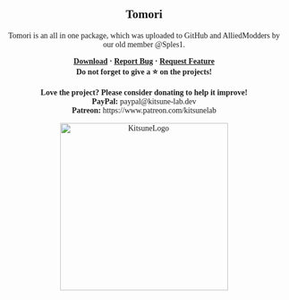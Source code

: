 <font face = "Trebuchet MS">
<div align="center">
    <h2 align="center">Tomori</h2>
    <p align="center">Tomori is an all in one package, which was uploaded to GitHub and AlliedModders by our old member @Sples1.</p>
    <b>
        <a href="https://github.com/K4ryuu/Tomori/releases">Download</a>
        ·
        <a href="https://github.com/K4ryuu/Tomori/issues">Report Bug</a>
        ·
        <a href="https://github.com/K4ryuu/Tomori/issues">Request Feature</a>
    </b>
    <br/>
    <b>Do not forget to give a ⭐ on the projects!</b><br/><br/>
    <b>Love the project? Please consider donating to help it improve!</b><br/>
    <b>PayPal:</b> paypal@kitsune-lab.dev<br/>
    <b>Patreon:</b> https://www.patreon.com/kitsunelab
</div>

<p align="center">
    <img width="300px" href="https://github.com/Kitsune-Lab" src="https://kitsune-lab.dev/storage/images/kl-logo.webp" align="center" alt="KitsuneLogo"/>
</p>

</font>
